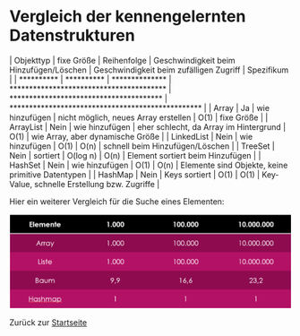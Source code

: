 # Vergleich der kennengelernten Datenstrukturen

| Objekttyp  | fixe Größe | Reihenfolge    | Geschwindigkeit beim Hinzufügen/Löschen  | Geschwindigkeit beim zufälligen Zugriff | Spezifikum                                        |
| ********** | ********** | ************** | **************************************** | *************************************** | ************************************************* |
| Array      | Ja         | wie hinzufügen | nicht möglich, neues Array erstellen     | O(1)                                    | fixe Größe                                        |
| ArrayList  | Nein       | wie hinzufügen | eher schlecht, da Array im Hintergrund   | O(1)                                    | wie Array, aber dynamische Größe                  |
| LinkedList | Nein       | wie hinzufügen | O(1)                                     | O(n)                                    | schnell beim Hinzufügen/Löschen                   |
| TreeSet    | Nein       | sortiert       | O(log n)                                 | O(n)                                    | Element sortiert beim Hinzufügen                  |
| HashSet    | Nein       | wie hinzufügen | O(1)                                     | O(n)                                    | Elemente sind Objekte, keine primitive Datentypen |
| HashMap    | Nein       | Keys sortiert  | O(1)                                     | O(1)                                    | Key-Value, schnelle Erstellung bzw. Zugriffe      |


Hier ein weiterer Vergleich für die Suche eines Elementen:

![Geschwindigkeit der Suche eines Elementen je nach Objekttyp](../img/speed-of-lists.png)

Zurück zur [Startseite](../README.md)